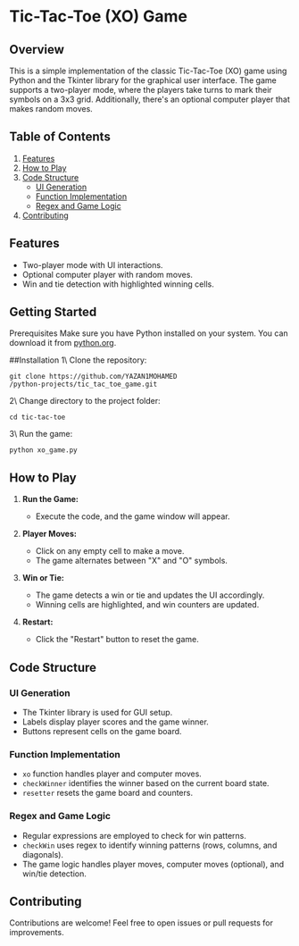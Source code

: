 # Tic-Tac-Toe (XO) Game

## Overview

This is a simple implementation of the classic Tic-Tac-Toe (XO) game using Python and the Tkinter library for the graphical user interface. The game supports a two-player mode, where the players take turns to mark their symbols on a 3x3 grid. Additionally, there's an optional computer player that makes random moves.

## Table of Contents
1. [Features](#features)
2. [How to Play](#how-to-play)
3. [Code Structure](#code-structure)
    - [UI Generation](#ui-generation)
    - [Function Implementation](#function-implementation)
    - [Regex and Game Logic](#regex-and-game-logic)
4. [Contributing](#contributing)
## Features

- Two-player mode with UI interactions.
- Optional computer player with random moves.
- Win and tie detection with highlighted winning cells.

## Getting Started
Prerequisites
Make sure you have Python installed on your system. You can download it from [python.org](python.org).

##Installation
1\ Clone the repository:
```
git clone https://github.com/YAZAN1MOHAMED
/python-projects/tic_tac_toe_game.git
```

2\ Change directory to the project folder:

`cd tic-tac-toe`

3\ Run the game:

`python xo_game.py`

## How to Play

1. **Run the Game:**
   - Execute the code, and the game window will appear.

2. **Player Moves:**
   - Click on any empty cell to make a move.
   - The game alternates between "X" and "O" symbols.

3. **Win or Tie:**
   - The game detects a win or tie and updates the UI accordingly.
   - Winning cells are highlighted, and win counters are updated.

4. **Restart:**
   - Click the "Restart" button to reset the game.

## Code Structure

### UI Generation

- The Tkinter library is used for GUI setup.
- Labels display player scores and the game winner.
- Buttons represent cells on the game board.

### Function Implementation

- `xo` function handles player and computer moves.
- `checkWinner` identifies the winner based on the current board state.
- `resetter` resets the game board and counters.

### Regex and Game Logic

- Regular expressions are employed to check for win patterns.
- `checkWin` uses regex to identify winning patterns (rows, columns, and diagonals).
- The game logic handles player moves, computer moves (optional), and win/tie detection.

## Contributing

Contributions are welcome! Feel free to open issues or pull requests for improvements.

